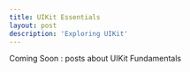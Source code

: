 ```yaml
---
title: UIKit Essentials
layout: post
description: 'Exploring UIKit'
---
```


Coming Soon : posts about UIKit Fundamentals
